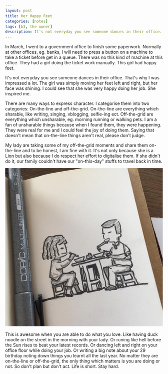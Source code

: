 ```yaml
---
layout: post
title: Her Happy Feet
categories: [notes]
tags: [b3, the owner]
description: It's not everyday you see someone dances in their office. That's why I was impressed a lot.
---
```



In March, I went to a government office to finish some paperwork. Normally at other offices, eg. banks, I will need to press a button on a machine to take a ticket before get in a queue. There was no this kind of machine at this office. They had a girl doing the ticket work manually. This girl had happy feet.

It's not everyday you see someone dances in their office. That's why I was impressed a lot. The girl was simply moving her feet left and right, but her face was shining. I could see that she was very happy doing her job. She inspired me.

There are many ways to express character. I categorise them into two categories: On-the-line and off-the-grid. On-the-line are everything which sharable, like writing, singing, vblogging, selfie-ing ect. Off-the-grid are everything which unsharable, eg. morning running or walking pets. I am a fan of unsharable things because when I found them, they were happening. They were real for me and I could feel the joy of doing them. Saying that doesn't mean that on-the-line things aren't real, please don't judge.

My lady are taking some of my off-the-grid moments and share them on-the-line and to be honest, I am fine with it. It's not only because she is a Lion but also because I do respect her effort to digitalise them. If she didn't do it, our family couldn't have our "on-this-day" stuffs to travel back in time.

![This is us having duck noodle on the street in the morning](/public/uploads/images/2016-05-05-her-happy-feet.jpg "This is us having duck noodle on the street in the morning")

This is awesome when you are able to do what you love. Like having duck noodle on the street in the morning with your lady. Or runing like hell before the Sun rises to beat your latest records. Or dancing left and right on your office floor while doing your job. Or writing a big note about your 29 birthday noting down things you learnt all the last year. No matter they are on-the-line or off-the-grid, the only thing which matters is you are doing or not. So don't plan but don't act. Life is short. Stay hard.
